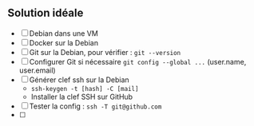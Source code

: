 ## Solution idéale
- [ ] Debian dans une VM
- [ ] Docker sur la Debian
- [ ] Git sur la Debian, pour vérifier : `git --version` 
- [ ] Configurer Git si nécessaire `git config --global ...` (user.name, user.email)
- [ ] Générer clef ssh sur la Debian
	- `ssh-keygen -t [hash] -C [mail]`
	- Installer la clef SSH sur GitHub
- [ ]  Tester la config : `ssh -T git@github.com`
- [ ] 